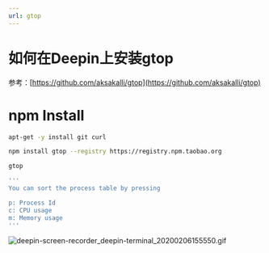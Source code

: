 ```yaml
---
url: gtop
---
```


# 如何在Deepin上安装gtop

参考：[https://github.com/aksakalli/gtop](https://github.com/aksakalli/gtop)

<a name="Py7DW"></a>
# npm Install
```bash
apt-get -y install git curl

npm install gtop --registry https://registry.npm.taobao.org

gtop

'''
You can sort the process table by pressing

p: Process Id
c: CPU usage
m: Memory usage
'''
```


![deepin-screen-recorder_deepin-terminal_20200206155550.gif](https://cdn.nlark.com/yuque/0/2020/gif/691897/1580975864256-49bbdc39-04a9-4e7e-bb4e-08cca3e03bf0.gif#align=left&display=inline&height=903&name=deepin-screen-recorder_deepin-terminal_20200206155550.gif&originHeight=903&originWidth=1489&size=204150&status=done&style=none&width=1489)


